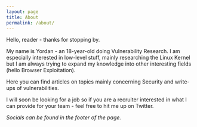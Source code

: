 ```yaml
---
layout: page
title: About
permalink: /about/
---
```


Hello, reader - thanks for stopping by.

My name is Yordan - an 18-year-old doing Vulnerability Research.
I am especially interested in low-level stuff, mainly researching the Linux Kernel but I am always trying to expand my knowledge into other interesting fields (hello Browser Exploitation).  

Here you can find articles on topics mainly concerning Security and write-ups of vulnerabilities.  

I will soon be looking for a job so if you are a recruiter interested in what I can provide for your team - feel free to hit me up on Twitter.

*Socials can be found in the footer of the page.*

